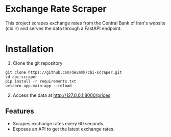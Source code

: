 # Exchange Rate Scraper

This project scrapes exchange rates from the Central Bank of Iran's website (cbi.ir) and serves the data through a FastAPI endpoint.

# Installation

1. Clone the git repository

```
git clone https://github.com/devmmk/cbi-scraper.git
cd cbi-scraper
pip install -r requirements.txt
uvicorn app.main:app --reload
```

2. Access the data at http://127.0.0.1:8000/prices

## Features

- Scrapes exchange rates every 60 seconds.
- Exposes an API to get the latest exchange rates.